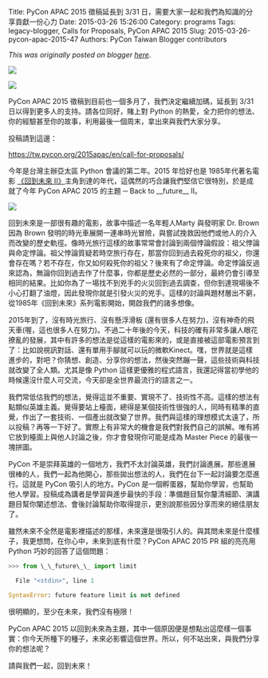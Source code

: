 Title: PyCon APAC 2015 徵稿延長到 3/31 日，需要大家一起和我們為知識的分享貢獻一份心力
Date: 2015-03-26 15:26:00
Category: programs
Tags: legacy-blogger, Calls for Proposals, PyCon APAC 2015
Slug: 2015-03-26-pycon-apac-2015-47
Authors: PyCon Taiwan Blogger contributors

*This was originally posted on blogger [here](https://pycontw.blogspot.com/2015/03/pycon-apac-2015-47.html)*.

<!--more-->

[![](http://3.bp.blogspot.com/-bDvr1fjQ1bM/VQ2FCKwXvkI/AAAAAAAAG2Q/D6yP2tkSdck/s1600/logo.png)](http://3.bp.blogspot.com/-bDvr1fjQ1bM/VQ2FCKwXvkI/AAAAAAAAG2Q/D6yP2tkSdck/s1600/logo.png)

[![](http://2.bp.blogspot.com/-0II_PK4Ug7Y/VQ2FCBSqmBI/AAAAAAAAG2U/SF0K9vraOS4/s1600/car.png)](http://2.bp.blogspot.com/-0II_PK4Ug7Y/VQ2FCBSqmBI/AAAAAAAAG2U/SF0K9vraOS4/s1600/car.png)

PyCon APAC 2015 徵稿到目前也一個多月了，我們決定繼續加碼，延長到 3/31 日以得到更多人的支持。請各位同好，賭上對 Python 的熱愛，全力把你的想法、你的經驗甚至你的故事，利用最後一個周末，拿出來與我們大家分享。  

投稿請到這邊：  

<https://tw.pycon.org/2015apac/en/call-for-proposals/>  


今年是台灣主辦亞太區 Python 會議的第二年。2015 年恰好也是 1985年代著名電影 [《回到未來 II》](http://www.wikiwand.com/zh-hant/%E5%9B%9E%E5%88%B0%E6%9C%AA%E4%BE%86II)主角到達的年代，這偶然的巧合讓我們堅信它很特別，於是成就了今年 PyCon APAC 2015 的主題 ─ Back to \_\_future\_\_ II。  

[![](http://www.backtothefuture.com/getattachment/edc2fd17-f4ee-4143-9897-e68427a5a20a/Back-to-the-Future-Transports-Audiences)](http://www.backtothefuture.com/getattachment/edc2fd17-f4ee-4143-9897-e68427a5a20a/Back-to-the-Future-Transports-Audiences)

回到未來是一部很有趣的電影，故事中描述一名年輕人Marty 與發明家 Dr. Brown 因為 Brown 發明的時光車展開一連串時光冒險，與嘗試挽救因他們或他人的介入而改變的歷史軌徑。像時光旅行這樣的故事常常會討論到兩個悖論假設：祖父悖論與命定悖論。祖父悖論質疑若時空旅行存在，那當你回到過去殺死你的祖父，你還會存在嗎？若不存在，你又如何殺死你的祖父？後來有了命定悖論。命定悖論反過來認為，無論你回到過去作了什麼事，你都是歷史必然的一部分，最終仍會引導至相同的結果。比如你為了一場找不到兇手的火災回到過去調查，但你到達現場後不小心打翻了油燈，因此發現你就是引發火災的兇手。這樣的討論與題材層出不窮，從1985年《回到未來》系列電影開始，開啟我們的諸多想像。  

2015年到了，沒有時光旅行、沒有懸浮滑板 (還有很多人在努力)，沒有神奇的飛天車(喔，這也很多人在努力)。不過二十年後的今天，科技的確有非常多讓人眼花撩亂的發展，其中有許多的想法是從這樣的電影來的，或是直接被這部電影預言到了：比如說視訊對話、還有單用手腳就可以玩的微軟Kinect。嘿，世界就是這樣進步的，對吧？你猜想、創造、分享你的想法，然後突然蹦一聲，這些技術與科技就改變了全人類。尤其是像 Python 這樣更優雅的程式語言，我還記得當初學他的時候還沒什麼人可交流，今天卻是全世界最流行的語言之一。  

我們常低估我們的想法，覺得這並不重要、實現不了、技術性不高。這樣的想法有點類似英雄主義。覺得要站上檯面，總得是某個技術性很強的人，同時有精準的直覺，作出了一套技術、一個產出就改變了世界。我們與這樣的理想模式太遠了，所以投稿？再等一下好了。實際上有非常大的機會是我們對我們自己的誤解。唯有將它放到檯面上與他人討論之後，你才會發現你可能是成為 Master Piece 的最後一塊拼圖。  

PyCon 不是崇拜英雄的一個地方，我們不太討論英雄，我們討論進展。那些進展很棒的人，我們一起為他開心，那些拋出想法的人，我們在台下一起討論要怎麼進行。這就是 PyCon 吸引人的地方。PyCon 是一個孵蛋器，幫助你學習，也幫助他人學習。投稿成為講者是學習與進步最快的手段：準備題目幫你釐清細節、演講題目幫你闡述想法、會後討論幫助你取得提示，更別說那些因分享而來的絕佳朋友了。  

雖然未來不全然是電影裡描述的那樣，未來還是很吸引人的。與其問未來是什麼樣子，我更想問，在你心中，未來到底有什麼？PyCon APAC 2015 PR 組的亮亮用 Python 巧妙的回答了這個問題：  


```python
>>> from \_\_future\_\_ import limit  

  File "<stdin>", line 1  

SyntaxError: future feature limit is not defined
```

很明顯的，至少在未來，我們沒有極限！  

PyCon APAC 2015 以回到未來為主題，其中一個原因便是想點出這麼樣一個事實：你今天所種下的種子，未來必影響這個世界。所以，何不站出來，與我們分享你的想法呢？  

請與我們一起，回到未來！  
